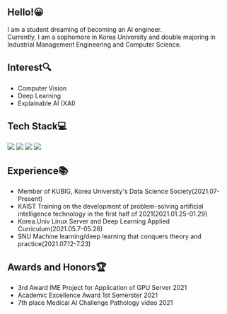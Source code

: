## Hello!:grinning:
I am a student dreaming of becoming an AI engineer.   
Currently, I am a sophomore in Korea University and double majoring in Industrial Management Engineering and Computer Science.

## Interest:mag:
- Computer Vision
- Deep Learning
- Explainable AI (XAI)

## Tech Stack:computer:
<img src="https://img.shields.io/badge/python-3776AB?style=flat-square&logo=Python&logoColor=white"/> <img src="https://img.shields.io/badge/R-276DC3?style=flat-square&logo=R&logoColor=white"/>
<img src="https://img.shields.io/badge/PyTorch-EE4C2C?style=flat-square&logo=PyTorch&logoColor=black"/>
<img src="https://img.shields.io/badge/TensorFlow-FF6F00?style=flat-square&logo=TensorFlow&logoColor=black"/>

## Experience:books:
- Member of KUBIG, Korea University's Data Science Society(2021.07-Present)
- KAIST Training on the development of problem-solving artificial intelligence technology in the first half of 2021(2021.01.25-01.29)
- Korea.Univ Linux Server and Deep Learning Applied Curriculum(2021.05.7-05.28)
- SNU Machine learning/deep learning that conquers theory and practice(2021.07.12-7.23)

## Awards and Honors:trophy:
- 3rd Award IME Project for Application of GPU Server 2021
- Academic Excellence Award 1st Semerster 2021
- 7th place Medical AI Challenge Pathology video 2021
